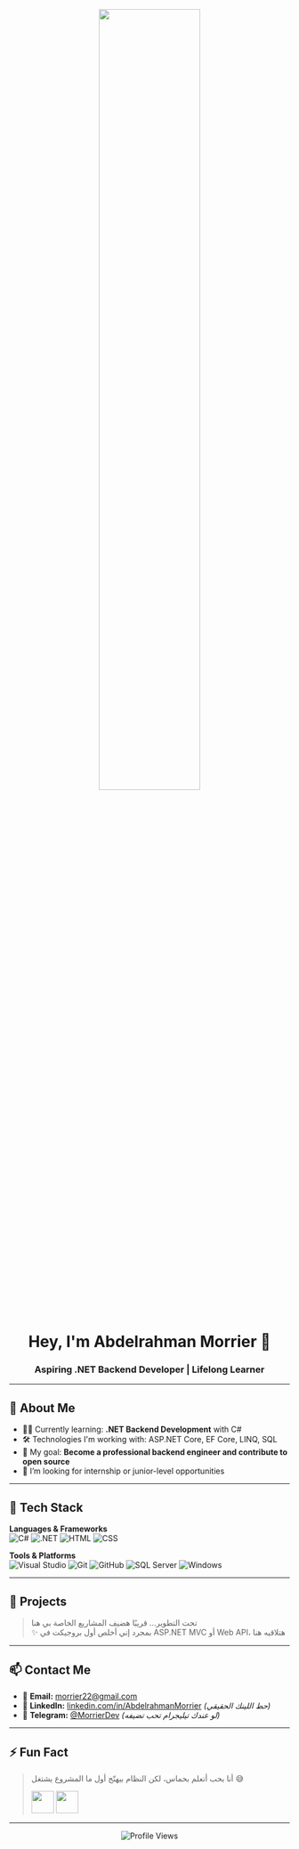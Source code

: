 <div align="center">

<img src="https://media.giphy.com/media/qgQUggAC3Pfv687qPC/giphy.gif" width="60%"/>

<h1>Hey, I'm Abdelrahman Morrier 👋</h1>
<h3>Aspiring .NET Backend Developer | Lifelong Learner</h3>

</div>

---

## 🧠 About Me

- 👨‍💻 Currently learning: **.NET Backend Development** with C#  
- 🛠️ Technologies I'm working with: ASP.NET Core, EF Core, LINQ, SQL  
- 🎯 My goal: **Become a professional backend engineer and contribute to open source**  
- 🤝 I’m looking for internship or junior-level opportunities

---

## 🧰 Tech Stack

**Languages & Frameworks**  
![C#](https://img.shields.io/badge/C%23-239120?style=flat&logo=c-sharp&logoColor=white)
![.NET](https://img.shields.io/badge/.NET-512BD4?style=flat&logo=dotnet&logoColor=white)
![HTML](https://img.shields.io/badge/HTML5-E34F26?style=flat&logo=html5&logoColor=white)
![CSS](https://img.shields.io/badge/CSS3-1572B6?style=flat&logo=css3&logoColor=white)

**Tools & Platforms**  
![Visual Studio](https://img.shields.io/badge/Visual%20Studio-5C2D91?style=flat&logo=visual-studio&logoColor=white)
![Git](https://img.shields.io/badge/GIT-E44C30?style=flat&logo=git&logoColor=white)
![GitHub](https://img.shields.io/badge/GitHub-181717?style=flat&logo=github&logoColor=white)
![SQL Server](https://img.shields.io/badge/SQL%20Server-CC2927?style=flat&logo=microsoft-sql-server&logoColor=white)
![Windows](https://img.shields.io/badge/Windows-0078D6?style=flat&logo=windows&logoColor=white)

---

## 📂 Projects

> تحت التطوير... قريبًا هضيف المشاريع الخاصة بي هنا  
> ✨ بمجرد إني أخلص أول بروجيكت في ASP.NET MVC أو Web API، هتلاقيه هنا

---

## 📫 Contact Me

- 📩 **Email:** morrier22@gmail.com 
- 💼 **LinkedIn:** [linkedin.com/in/AbdelrahmanMorrier](#) *(حط اللينك الحقيقي)*
- 💬 **Telegram:** [@MorrierDev](#) *(لو عندك تيليجرام تحب تضيفه)*

---

## ⚡ Fun Fact

> أنا بحب أتعلم بحماس، لكن النظام بيهنّج أول ما المشروع يشتغل 😅  
>  
> <img src="https://raw.githubusercontent.com/Tarikul-Islam-Anik/Animated-Fluent-Emojis/master/Emojis/Smilies/Face%20with%20Spiral%20Eyes.png" width="40"/> 
> <img src="https://raw.githubusercontent.com/Tarikul-Islam-Anik/Animated-Fluent-Emojis/master/Emojis/Smilies/Relieved%20Face.png" width="40"/> 

---

<div align="center">
  
![Profile Views](https://komarev.com/ghpvc/?username=AbdelrahmanMorrier&style=flat&color=orange)

</div>
